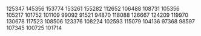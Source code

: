 125347
145356
153774
153261
155282
112652
106488
108731
105356
105217
101752
101109
99092
91521
94870
118088
126667
124209
119970
130678
117523
108506
123376
108224
102593
115079
104136
97368
98597
107345
100725
101714